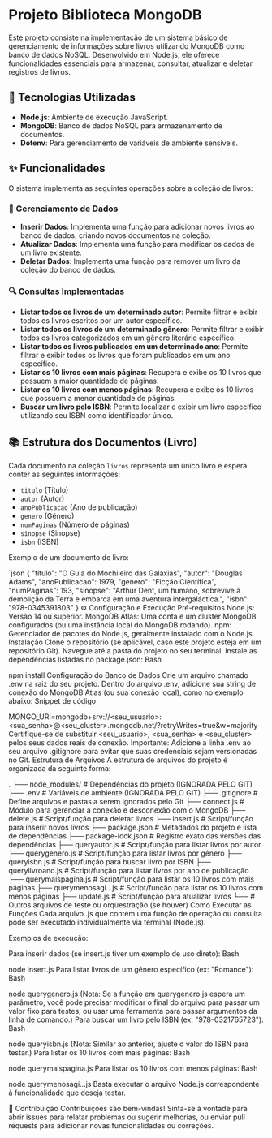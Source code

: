 # Projeto Biblioteca MongoDB

Este projeto consiste na implementação de um sistema básico de gerenciamento de informações sobre livros utilizando MongoDB como banco de dados NoSQL. Desenvolvido em Node.js, ele oferece funcionalidades essenciais para armazenar, consultar, atualizar e deletar registros de livros.

## 🚀 Tecnologias Utilizadas

* **Node.js**: Ambiente de execução JavaScript.
* **MongoDB**: Banco de dados NoSQL para armazenamento de documentos.
* **Dotenv**: Para gerenciamento de variáveis de ambiente sensíveis.

## ✨ Funcionalidades

O sistema implementa as seguintes operações sobre a coleção de livros:

### 📖 Gerenciamento de Dados

* **Inserir Dados**: Implementa uma função para adicionar novos livros ao banco de dados, criando novos documentos na coleção.
* **Atualizar Dados**: Implementa uma função para modificar os dados de um livro existente.
* **Deletar Dados**: Implementa uma função para remover um livro da coleção do banco de dados.

### 🔍 Consultas Implementadas

* **Listar todos os livros de um determinado autor**: Permite filtrar e exibir todos os livros escritos por um autor específico.
* **Listar todos os livros de um determinado gênero**: Permite filtrar e exibir todos os livros categorizados em um gênero literário específico.
* **Listar todos os livros publicados em um determinado ano**: Permite filtrar e exibir todos os livros que foram publicados em um ano específico.
* **Listar os 10 livros com mais páginas**: Recupera e exibe os 10 livros que possuem a maior quantidade de páginas.
* **Listar os 10 livros com menos páginas**: Recupera e exibe os 10 livros que possuem a menor quantidade de páginas.
* **Buscar um livro pelo ISBN**: Permite localizar e exibir um livro específico utilizando seu ISBN como identificador único.

## 📚 Estrutura dos Documentos (Livro)

Cada documento na coleção `livros` representa um único livro e espera conter as seguintes informações:

* `titulo` (Título)
* `autor` (Autor)
* `anoPublicacao` (Ano de publicação)
* `genero` (Gênero)
* `numPaginas` (Número de páginas)
* `sinopse` (Sinopse)
* `isbn` (ISBN)

Exemplo de um documento de livro:

`json
{
  "titulo": "O Guia do Mochileiro das Galáxias",
  "autor": "Douglas Adams",
  "anoPublicacao": 1979,
  "genero": "Ficção Científica",
  "numPaginas": 193,
  "sinopse": "Arthur Dent, um humano, sobrevive à demolição da Terra e embarca em uma aventura intergaláctica.",
  "isbn": "978-0345391803"
}
⚙️ Configuração e Execução
Pré-requisitos
Node.js: Versão 14 ou superior.
MongoDB Atlas: Uma conta e um cluster MongoDB configurados (ou uma instância local do MongoDB rodando).
npm: Gerenciador de pacotes do Node.js, geralmente instalado com o Node.js.
Instalação
Clone o repositório (se aplicável, caso este projeto esteja em um repositório Git).
Navegue até a pasta do projeto no seu terminal.
Instale as dependências listadas no package.json:
Bash

npm install
Configuração do Banco de Dados
Crie um arquivo chamado .env na raiz do seu projeto.
Dentro do arquivo .env, adicione sua string de conexão do MongoDB Atlas (ou sua conexão local), como no exemplo abaixo:
Snippet de código

MONGO_URI=mongodb+srv://<seu_usuario>:<sua_senha>@<seu_cluster>.mongodb.net/?retryWrites=true&w=majority
Certifique-se de substituir <seu_usuario>, <sua_senha> e <seu_cluster> pelos seus dados reais de conexão.
Importante: Adicione a linha .env ao seu arquivo .gitignore para evitar que suas credenciais sejam versionadas no Git.
Estrutura de Arquivos
A estrutura de arquivos do projeto é organizada da seguinte forma:

.
├── node_modules/         # Dependências do projeto (IGNORADA PELO GIT)
├── .env                  # Variáveis de ambiente (IGNORADA PELO GIT)
├── .gitignore            # Define arquivos e pastas a serem ignorados pelo Git
├── connect.js            # Módulo para gerenciar a conexão e desconexão com o MongoDB
├── delete.js             # Script/função para deletar livros
├── insert.js             # Script/função para inserir novos livros
├── package.json          # Metadados do projeto e lista de dependências
├── package-lock.json     # Registro exato das versões das dependências
├── queryautor.js         # Script/função para listar livros por autor
├── querygenero.js        # Script/função para listar livros por gênero
├── queryisbn.js          # Script/função para buscar livro por ISBN
├── querylivroano.js      # Script/função para listar livros por ano de publicação
├── querymaispagina.js    # Script/função para listar os 10 livros com mais páginas
├── querymenosagi...js    # Script/função para listar os 10 livros com menos páginas
├── update.js             # Script/função para atualizar livros
└── # Outros arquivos de teste ou orquestração (se houver)
Como Executar as Funções
Cada arquivo .js que contém uma função de operação ou consulta pode ser executado individualmente via terminal (Node.js).

Exemplos de execução:

Para inserir dados (se insert.js tiver um exemplo de uso direto):
Bash

node insert.js
Para listar livros de um gênero específico (ex: "Romance"):
Bash

node querygenero.js
(Nota: Se a função em querygenero.js espera um parâmetro, você pode precisar modificar o final do arquivo para passar um valor fixo para testes, ou usar uma ferramenta para passar argumentos da linha de comando.)
Para buscar um livro pelo ISBN (ex: "978-0321765723"):
Bash

node queryisbn.js
(Nota: Similar ao anterior, ajuste o valor do ISBN para testar.)
Para listar os 10 livros com mais páginas:
Bash

node querymaispagina.js
Para listar os 10 livros com menos páginas:
Bash

node querymenosagi...js
Basta executar o arquivo Node.js correspondente à funcionalidade que deseja testar.

🤝 Contribuição
Contribuições são bem-vindas! Sinta-se à vontade para abrir issues para relatar problemas ou sugerir melhorias, ou enviar pull requests para adicionar novas funcionalidades ou correções.
